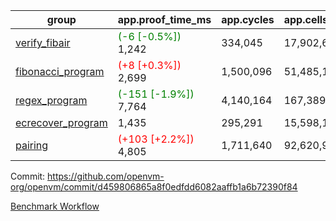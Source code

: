 | group | app.proof_time_ms | app.cycles | app.cells_used | leaf.proof_time_ms | leaf.cycles | leaf.cells_used |
| -- | -- | -- | -- | -- | -- | -- |
| [verify_fibair](https://github.com/openvm-org/openvm/blob/benchmark-results/benchmarks-pr/1474/verify_fibair-d459806865a8f0edfdd6082aaffb1a6b72390f84.md) |<span style='color: green'>(-6 [-0.5%])</span> 1,242 |  334,045 |  17,902,612 |- | - | - |
| [fibonacci_program](https://github.com/openvm-org/openvm/blob/benchmark-results/benchmarks-pr/1474/fibonacci-d459806865a8f0edfdd6082aaffb1a6b72390f84.md) |<span style='color: red'>(+8 [+0.3%])</span> 2,699 |  1,500,096 |  51,485,167 |- | - | - |
| [regex_program](https://github.com/openvm-org/openvm/blob/benchmark-results/benchmarks-pr/1474/regex-d459806865a8f0edfdd6082aaffb1a6b72390f84.md) |<span style='color: green'>(-151 [-1.9%])</span> 7,764 |  4,140,164 |  167,389,450 |- | - | - |
| [ecrecover_program](https://github.com/openvm-org/openvm/blob/benchmark-results/benchmarks-pr/1474/ecrecover-d459806865a8f0edfdd6082aaffb1a6b72390f84.md) | 1,435 |  295,291 |  15,598,160 |- | - | - |
| [pairing](https://github.com/openvm-org/openvm/blob/benchmark-results/benchmarks-pr/1474/pairing-d459806865a8f0edfdd6082aaffb1a6b72390f84.md) |<span style='color: red'>(+103 [+2.2%])</span> 4,805 |  1,711,640 |  92,620,923 |- | - | - |


Commit: https://github.com/openvm-org/openvm/commit/d459806865a8f0edfdd6082aaffb1a6b72390f84

[Benchmark Workflow](https://github.com/openvm-org/openvm/actions/runs/13941884963)
